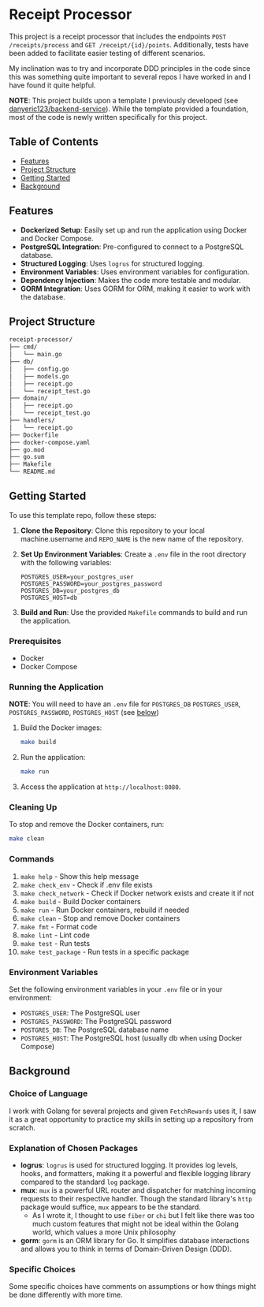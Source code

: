 # Receipt Processor

This project is a receipt processor that includes the endpoints `POST /receipts/process` and `GET /receipt/{id}/points`. Additionally, tests have been added to facilitate easier testing of different scenarios.

My inclination was to try and incorporate DDD principles in the code since this was something quite important to several repos I have worked in and I have found it quite helpful.

**NOTE**: This project builds upon a template I previously developed (see [danyeric123/backend-service](https://github.com/danyeric123/backend-service)). While the template provided a foundation, most of the code is newly written specifically for this project.


## Table of Contents

- [Features](#features)
- [Project Structure](#project-structure)
- [Getting Started](#getting-started)
- [Background](#background)

## Features

- **Dockerized Setup**: Easily set up and run the application using Docker and Docker Compose.
- **PostgreSQL Integration**: Pre-configured to connect to a PostgreSQL database.
- **Structured Logging**: Uses `logrus` for structured logging.
- **Environment Variables**: Uses environment variables for configuration.
- **Dependency Injection**: Makes the code more testable and modular.
- **GORM Integration**: Uses GORM for ORM, making it easier to work with the database.

## Project Structure

```markdown
receipt-processor/
├── cmd/
│   └── main.go
├── db/
│   ├── config.go
│   ├── models.go
│   ├── receipt.go
│   └── receipt_test.go
├── domain/
│   ├── receipt.go
│   └── receipt_test.go
├── handlers/
│   └── receipt.go
├── Dockerfile
├── docker-compose.yaml
├── go.mod
├── go.sum
├── Makefile
└── README.md
```

## Getting Started

To use this template repo, follow these steps:

1. **Clone the Repository**: Clone this repository to your local machine.username and `REPO_NAME` is the new name of the repository.
2. **Set Up Environment Variables**: Create a `.env` file in the root directory with the following variables:

   ```properties
   POSTGRES_USER=your_postgres_user
   POSTGRES_PASSWORD=your_postgres_password
   POSTGRES_DB=your_postgres_db
   POSTGRES_HOST=db
   ```

3. **Build and Run**: Use the provided `Makefile` commands to build and run the application.

### Prerequisites

- Docker
- Docker Compose

### Running the Application

**NOTE**: You will need to have an `.env` file for `POSTGRES_DB` `POSTGRES_USER`, `POSTGRES_PASSWORD`, `POSTGRES_HOST` (see [below](#environment-variables))

1. Build the Docker images:

   ```sh
   make build
   ```

2. Run the application:

   ```sh
   make run
   ```

3. Access the application at `http://localhost:8080`.

### Cleaning Up

To stop and remove the Docker containers, run:

```sh
make clean
```

### Commands

1. `make help` - Show this help message
2. `make check_env` - Check if .env file exists
3. `make check_network` - Check if Docker network exists and create it if not
4. `make build` - Build Docker containers
5. `make run` - Run Docker containers, rebuild if needed
6. `make clean` - Stop and remove Docker containers
7. `make fmt` - Format code
8. `make lint` - Lint code
9. `make test` - Run tests
10. `make test_package` - Run tests in a specific package

### Environment Variables

Set the following environment variables in your `.env` file or in your environment:

- `POSTGRES_USER`: The PostgreSQL user
- `POSTGRES_PASSWORD`: The PostgreSQL password
- `POSTGRES_DB`: The PostgreSQL database name
- `POSTGRES_HOST`: The PostgreSQL host (usually db when using Docker Compose)

## Background

### Choice of Language

I work with Golang for several projects and given `FetchRewards` uses it, I saw it as a great opportunity to practice my skills in setting up a repository from scratch.

### Explanation of Chosen Packages

- **logrus**: `logrus` is used for structured logging. It provides log levels, hooks, and formatters, making it a powerful and flexible logging library compared to the standard `log` package.
- **mux**: `mux` is a powerful URL router and dispatcher for matching incoming requests to their respective handler. Though the standard library's `http` package would suffice, `mux` appears to be the standard.
  - As I wrote it, I thought to use `fiber` or `chi` but I felt like there was too much custom features that might not be ideal within the Golang world, which values a more Unix philosophy
- **gorm**: `gorm` is an ORM library for Go. It simplifies database interactions and allows you to think in terms of Domain-Driven Design (DDD).

### Specific Choices

Some specific choices have comments on assumptions or how things might be done differently with more time.
